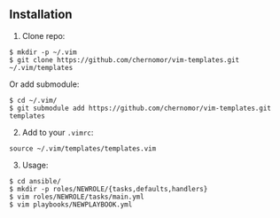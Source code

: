 ## Installation

1. Clone repo:
```
$ mkdir -p ~/.vim
$ git clone https://github.com/chernomor/vim-templates.git ~/.vim/templates
```
Or add submodule:
```
$ cd ~/.vim/
$ git submodule add https://github.com/chernomor/vim-templates.git templates
```


2. Add to your `.vimrc`:

```
source ~/.vim/templates/templates.vim
```

3. Usage:
```
$ cd ansible/
$ mkdir -p roles/NEWROLE/{tasks,defaults,handlers}
$ vim roles/NEWROLE/tasks/main.yml
$ vim playbooks/NEWPLAYBOOK.yml
```



